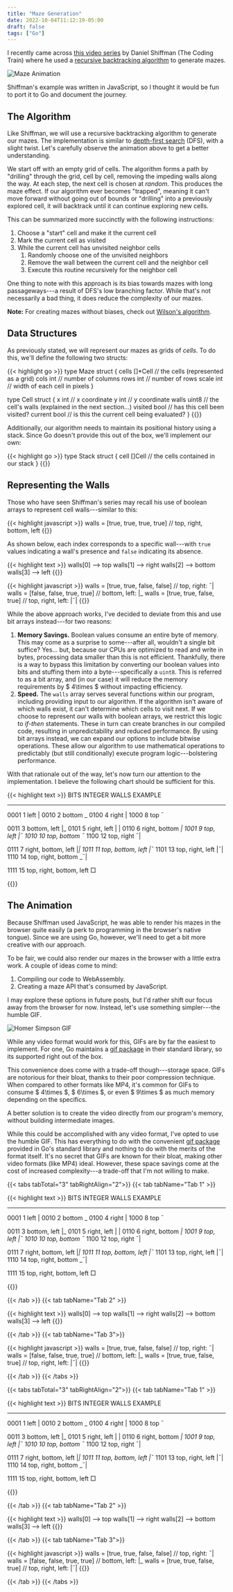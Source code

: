 ```yaml
---
title: "Maze Generation"
date: 2022-10-04T11:12:19-05:00
draft: false
tags: ["Go"]
---
```


I recently came across [this video series](https://www.youtube.com/watch?v=HyK_Q5rrcr4) by Daniel Shiffman (The Coding Train) where he used a [recursive backtracking algorithm](https://en.wikipedia.org/wiki/Maze_generation_algorithm#Recursive_implementation) to generate mazes.

![Maze Animation](/images/maze.gif)

Shiffman's example was written in JavaScript, so I thought it would be fun to port it to Go and document the journey.  

<!--more-->

## The Algorithm

Like Shiffman, we will use a recursive backtracking algorithm to generate our mazes.  The implementation is similar to [depth-first search](https://en.wikipedia.org/wiki/Depth-first_search) (DFS), with a slight twist.  Let's carefully observe the animation above to get a better understanding.

We start off with an empty grid of cells.  The algorithm forms a path by "drilling" through the grid, cell by cell, removing the impeding walls along the way.  At each step, the next cell is chosen at *random*.  This produces the maze effect.  If our algorithm ever becomes "trapped", meaning it can't move forward without going out of bounds or "drilling" into a previously explored cell, it will backtrack until it can continue exploring new cells.

This can be summarized more succinctly with the following instructions:

1. Choose a "start" cell and make it the current cell
2. Mark the current cell as visited
3. While the current cell has unvisited neighbor cells
    1. Randomly choose one of the unvisited neighbors
    2. Remove the wall between the current cell and the neighbor cell
    3. Execute this routine recursively for the neighbor cell

One thing to note with this approach is its bias towards mazes with long passageways---a result of DFS's low branching factor.  While that's not necessarily a bad thing, it does reduce the complexity of our mazes.

**Note:** For creating mazes without biases, check out [Wilson's algorithm](https://en.wikipedia.org/wiki/Maze_generation_algorithm#Wilson's_algorithm).

## Data Structures

As previously stated, we will represent our mazes as grids of *cells*.  To do this, we'll define the following two structs:

{{< highlight go >}}
type Maze struct {
    cells   []*Cell     // the cells (represented as a grid)
    cols    int         // number of columns
    rows    int         // number of rows
    scale   int         // width of each cell in pixels
}

type Cell struct {
    x       int         // x coordinate
    y       int         // y coordinate
    walls   uint8       // the cell's walls (explained in the next section...)
    visited bool        // has this cell been visited?
    current bool        // is this the current cell being evaluated?
}
{{</highlight >}}

Additionally, our algorithm needs to maintain its positional history using a stack.  Since Go doesn't provide this out of the box, we'll implement our own:

{{< highlight go >}}
type Stack struct {
    cell []Cell     // the cells contained in our stack
}
{{</highlight >}}

## Representing the Walls

Those who have seen Shiffman's series may recall his use of boolean arrays to represent cell walls---similar to this:

{{< highlight javascript >}}
walls = [true, true, true, true]    // top, right, bottom, left
{{</highlight >}}

As shown below, each index corresponds to a specific wall---with `true` values indicating a wall's presence and `false` indicating its absence.

{{< highlight text >}}
walls[0] --> top
walls[1] --> right
walls[2] --> bottom
walls[3] --> left
{{</highlight >}}

{{< highlight javascript >}}
walls = [true, true, false, false]   //       top, right:  ¯|
walls = [false, false, true, true]   //     bottom, left: |_
walls = [true, true, false, true]    // top, right, left: |¯|
{{</highlight >}}

While the above approach works, I've decided to deviate from this and use bit arrays instead---for two reasons:

1. **Memory Savings.**  Boolean values consume an entire byte of memory. This may come as a surprise to some---after all, wouldn't a single bit suffice? Yes... but, because our CPUs are optimized to read and write in bytes, processing data smaller than this is not efficient.  Thankfully, there is a way to bypass this limitation by converting our boolean values into bits and stuffing them into a byte---specifically a `uint8`.  This is referred to as a bit array, and (in our case) it will reduce the memory requirements by $ 4\times $ without impacting efficiency.
2. **Speed.**  The `walls` array serves several functions within our program, including providing input to our algorithm.  If the algorithm isn't aware of which walls exist, it can't determine which cells to visit next.  If we choose to represent our walls with boolean arrays, we restrict this logic to *if-then* statements.  These in turn can create branches in our compiled code, resulting in unpredictability and reduced performance.  By using bit arrays instead, we can expand our options to include bitwise operations.  These allow our algorithm to use mathematical operations to predictably (but still conditionally) execute program logic---bolstering performance.

With that rationale out of the way, let's now turn our attention to the implementation.  I believe the following chart should be sufficient for this.

{{< highlight text >}}
BITS     INTEGER     WALLS                     EXAMPLE
----     -------     -----                     -------
0001        1        left                        |
0010        2        bottom                       _
0100        4        right                         |
1000        8        top                          ¯

0011        3        bottom, left                |_
0101        5        right, left                 | |
0110        6        right, bottom                _|
1001        9        top, left                   |¯
1010       10        top, bottom                 ¯_
1100       12        top, right                   ¯|

0111        7        right, bottom, left         |_|
1011       11        top, bottom, left           |¯_
1101       13        top, right, left            |¯|
1110       14        top, right, bottom          _¯|

1111       15        top, right, bottom, left     □

{{</highlight >}}

## The Animation

Because Shiffman used JavaScript, he was able to render his mazes in the browser quite easily (a perk to programming in the browser's native tongue).  Since we are using Go, however, we'll need to get a bit more creative with our approach.

To be fair, we could also render our mazes in the browser with a little extra work.  A couple of ideas come to mind:

1. Compiling our code to WebAssembly.
2. Creating a maze API that's consumed by JavaScript.

I may explore these options in future posts, but I'd rather shift our focus away from the browser for now.  Instead, let's use something simpler---the humble GIF.

![Homer Simpson GIF](/images/simpson.gif)

While any video format would work for this, GIFs are by far the easiest to implement.  For one, Go maintains a [gif package](https://pkg.go.dev/image/gif) in their standard library, so its supported right out of the box.

This convenience does come with a trade-off though---storage space.  GIFs are notorious for their bloat, thanks to their poor compression technique.  When compared to other formats like MP4, it's common for GIFs to consume $ 4\times $, $ 6\times $, or even $ 9\times $ as much memory depending on the specifics.

A better solution is to create the video directly from our program's memory, without building intermediate images.

While this could be accomplished with any video format, I've opted to use the humble GIF.  This has everything to do with the convenient [gif package](https://pkg.go.dev/image/gif) provided in Go's standard library and nothing to do with the merits of the format itself.  It's no secret that GIFs are known for their bloat, making other video formats (like MP4) ideal.  However, these space savings come at the cost of increased complexity---a trade-off that I'm not willing to make.

{{< tabs tabTotal="3" tabRightAlign="2">}}
{{< tab tabName="Tab 1" >}}

{{< highlight text >}}
BITS     INTEGER     WALLS                     EXAMPLE
----     -------     -----                     -------
0001        1        left                        |
0010        2        bottom                       _
0100        4        right                         |
1000        8        top                          ¯

0011        3        bottom, left                |_
0101        5        right, left                 | |
0110        6        right, bottom                _|
1001        9        top, left                   |¯
1010       10        top, bottom                 ¯_
1100       12        top, right                   ¯|

0111        7        right, bottom, left         |_|
1011       11        top, bottom, left           |¯_
1101       13        top, right, left            |¯|
1110       14        top, right, bottom          _¯|

1111       15        top, right, bottom, left     □

{{</highlight >}}

{{< /tab >}}
{{< tab tabName="Tab 2" >}}

{{< highlight text >}}
walls[0] --> top
walls[1] --> right
walls[2] --> bottom
walls[3] --> left
{{</highlight >}}

{{< /tab >}}
{{< tab tabName="Tab 3">}}

{{< highlight javascript >}}
walls = [true, true, false, false]   //       top, right:  ¯|
walls = [false, false, true, true]   //     bottom, left: |_
walls = [true, true, false, true]    // top, right, left: |¯|
{{</highlight >}}

{{< /tab >}}
{{< /tabs >}}

{{< tabs tabTotal="3" tabRightAlign="2">}}
{{< tab tabName="Tab 1" >}}

{{< highlight text >}}
BITS     INTEGER     WALLS                     EXAMPLE
----     -------     -----                     -------
0001        1        left                        |
0010        2        bottom                       _
0100        4        right                         |
1000        8        top                          ¯

0011        3        bottom, left                |_
0101        5        right, left                 | |
0110        6        right, bottom                _|
1001        9        top, left                   |¯
1010       10        top, bottom                 ¯_
1100       12        top, right                   ¯|

0111        7        right, bottom, left         |_|
1011       11        top, bottom, left           |¯_
1101       13        top, right, left            |¯|
1110       14        top, right, bottom          _¯|

1111       15        top, right, bottom, left     □

{{</highlight >}}

{{< /tab >}}
{{< tab tabName="Tab 2" >}}

{{< highlight text >}}
walls[0] --> top
walls[1] --> right
walls[2] --> bottom
walls[3] --> left
{{</highlight >}}

{{< /tab >}}
{{< tab tabName="Tab 3">}}

{{< highlight javascript >}}
walls = [true, true, false, false]   //       top, right:  ¯|
walls = [false, false, true, true]   //     bottom, left: |_
walls = [true, true, false, true]    // top, right, left: |¯|
{{</highlight >}}

{{< /tab >}}
{{< /tabs >}}
